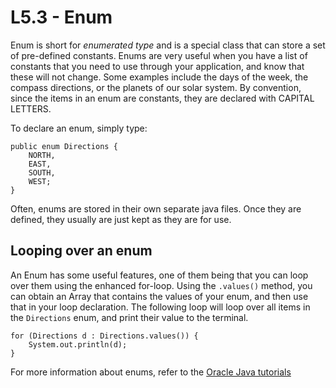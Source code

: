 # L5.3 - Enum
Enum is short for <i>enumerated type</i> and is a special class that can store a set of pre-defined constants. Enums are very useful when you have a list of constants that you need to use through your application, and know that these will not change. Some examples include the days of the week, the compass directions, or the planets of our solar system. By convention, since the items in an enum are constants, they are declared with CAPITAL LETTERS.

To declare an enum, simply type:
```
public enum Directions {
    NORTH,
    EAST,
    SOUTH,
    WEST;
} 
```

Often, enums are stored in their own separate java files. Once they are defined, they usually are just kept as they are for use.

## Looping over an enum
An Enum has some useful features, one of them being that you can loop over them using the enhanced for-loop. Using the `.values()` method, you can obtain an Array that contains the values of your enum, and then use that in your loop declaration. The following loop will loop over all items in the `Directions` enum, and print their value to the terminal.

```
for (Directions d : Directions.values()) {
    System.out.println(d);
}
```

For more information about enums, refer to the <a href="https://docs.oracle.com/javase/tutorial/java/javaOO/enum.html">Oracle Java tutorials</a>